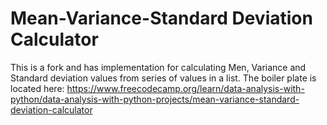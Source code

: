 # Mean-Variance-Standard Deviation Calculator

This is a fork and has implementation for calculating Men, Variance and Standard deviation values from series of values in a list. The boiler plate is located here: https://www.freecodecamp.org/learn/data-analysis-with-python/data-analysis-with-python-projects/mean-variance-standard-deviation-calculator
